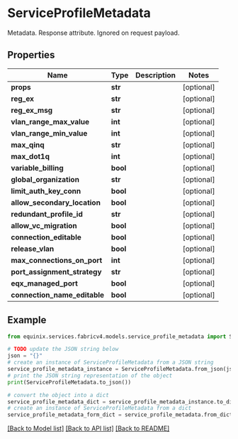 # ServiceProfileMetadata

Metadata. Response attribute. Ignored on request payload.

## Properties

Name | Type | Description | Notes
------------ | ------------- | ------------- | -------------
**props** | **str** |  | [optional] 
**reg_ex** | **str** |  | [optional] 
**reg_ex_msg** | **str** |  | [optional] 
**vlan_range_max_value** | **int** |  | [optional] 
**vlan_range_min_value** | **int** |  | [optional] 
**max_qinq** | **str** |  | [optional] 
**max_dot1q** | **int** |  | [optional] 
**variable_billing** | **bool** |  | [optional] 
**global_organization** | **str** |  | [optional] 
**limit_auth_key_conn** | **bool** |  | [optional] 
**allow_secondary_location** | **bool** |  | [optional] 
**redundant_profile_id** | **str** |  | [optional] 
**allow_vc_migration** | **bool** |  | [optional] 
**connection_editable** | **bool** |  | [optional] 
**release_vlan** | **bool** |  | [optional] 
**max_connections_on_port** | **int** |  | [optional] 
**port_assignment_strategy** | **str** |  | [optional] 
**eqx_managed_port** | **bool** |  | [optional] 
**connection_name_editable** | **bool** |  | [optional] 

## Example

```python
from equinix.services.fabricv4.models.service_profile_metadata import ServiceProfileMetadata

# TODO update the JSON string below
json = "{}"
# create an instance of ServiceProfileMetadata from a JSON string
service_profile_metadata_instance = ServiceProfileMetadata.from_json(json)
# print the JSON string representation of the object
print(ServiceProfileMetadata.to_json())

# convert the object into a dict
service_profile_metadata_dict = service_profile_metadata_instance.to_dict()
# create an instance of ServiceProfileMetadata from a dict
service_profile_metadata_form_dict = service_profile_metadata.from_dict(service_profile_metadata_dict)
```
[[Back to Model list]](../README.md#documentation-for-models) [[Back to API list]](../README.md#documentation-for-api-endpoints) [[Back to README]](../README.md)


